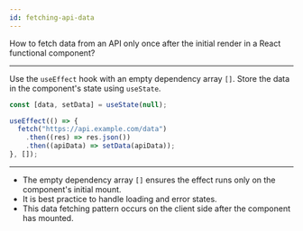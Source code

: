 ```yaml
---
id: fetching-api-data
---
```


How to fetch data from an API only once after the initial render in a React functional component?

---

Use the `useEffect` hook with an empty dependency array `[]`. Store the data in the component's state using `useState`.

```jsx
const [data, setData] = useState(null);

useEffect(() => {
  fetch("https://api.example.com/data")
    .then((res) => res.json())
    .then((apiData) => setData(apiData));
}, []);
```

---

- The empty dependency array `[]` ensures the effect runs only on the component's initial mount.
- It is best practice to handle loading and error states.
- This data fetching pattern occurs on the client side after the component has mounted.
